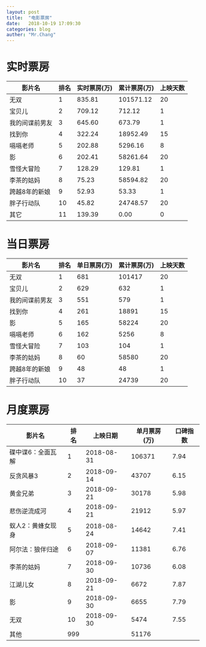 ```yaml
---
layout: post
title:  "电影票房"
date:   2018-10-19 17:09:30
categories: blog
auther: "Mr.Chang"
---
```

# 实时票房
|影片名|排名|实时票房(万)|累计票房(万)|上映天数|
|-|-|-|-|-|
|无双|1|835.81|101571.12|20|
|宝贝儿|2|709.12|712.12|1|
|我的间谍前男友|3|645.60|673.79|1|
|找到你|4|322.24|18952.49|15|
|嗝嗝老师|5|202.88|5296.16|8|
|影|6|202.41|58261.64|20|
|雪怪大冒险|7|128.29|129.81|1|
|李茶的姑妈|8|75.23|58594.82|20|
|跨越8年的新娘|9|52.93|53.33|1|
|胖子行动队|10|45.82|24748.57|20|
|其它|11|139.39|0.00|0|


# 当日票房
|影片名|排名|单日票房(万)|累计票房(万)|上映天数|
|-|-|-|-|-|
|无双|1|681|101417|20|
|宝贝儿|2|629|632|1|
|我的间谍前男友|3|551|579|1|
|找到你|4|261|18891|15|
|影|5|165|58224|20|
|嗝嗝老师|6|162|5256|8|
|雪怪大冒险|7|103|104|1|
|李茶的姑妈|8|60|58580|20|
|跨越8年的新娘|9|48|48|1|
|胖子行动队|10|37|24739|20|


# 月度票房
|影片名|排名|上映日期|单月票房(万)|口碑指数|
|-|-|-|-|-|
|碟中谍6：全面瓦解|1|2018-08-31|106371|7.94|
|反贪风暴3|2|2018-09-14|43707|6.15|
|黄金兄弟|3|2018-09-21|30178|5.98|
|悲伤逆流成河|4|2018-09-21|21912|5.97|
|蚁人2：黄蜂女现身|5|2018-08-24|14642|7.41|
|阿尔法：狼伴归途|6|2018-09-07|11381|6.76|
|李茶的姑妈|7|2018-09-30|10736|6.08|
|江湖儿女|8|2018-09-21|6672|7.87|
|影|9|2018-09-30|6655|7.79|
|无双|10|2018-09-30|5474|7.55|
|其他|999||51176||
